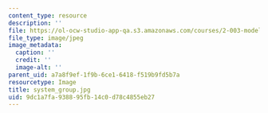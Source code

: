 ```yaml
---
content_type: resource
description: ''
file: https://ol-ocw-studio-app-qa.s3.amazonaws.com/courses/2-003-modeling-dynamics-and-control-i-spring-2005/9dc1a7fa938895fb14c0d78c4855eb27_system_group.jpg
file_type: image/jpeg
image_metadata:
  caption: ''
  credit: ''
  image-alt: ''
parent_uid: a7a8f9ef-1f9b-6ce1-6418-f519b9fd5b7a
resourcetype: Image
title: system_group.jpg
uid: 9dc1a7fa-9388-95fb-14c0-d78c4855eb27
---
```

